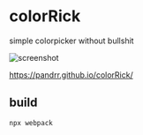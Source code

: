 # colorRick

simple colorpicker without bullshit

![screenshot](https://github.com/pandrr/colorRick/assets/98792/de71c0f0-0973-4d73-8f30-ca74d62031b5)

https://pandrr.github.io/colorRick/

## build

`npx webpack`

